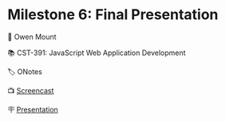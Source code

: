 # Milestone 6: Final Presentation
👤 Owen Mount

📚 CST-391: JavaScript Web Application Development

🏷️ ONotes

📺 [Screencast](https://mygcuedu6961-my.sharepoint.com/personal/omount_my_gcu_edu/_layouts/15/stream.aspx?id=/personal/omount_my_gcu_edu/Documents/Milestone%206%20CST-391.webm&nav=%7B%22defaultNavPanel%22:%7B%22pluginName%22:%22MediaSettingsLayer%22%7D%7D)

🪧 [Presentation](milestone6.pdf)
